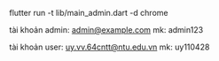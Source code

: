 flutter run -t lib/main_admin.dart -d chrome

tài khoản admin: admin@example.com
mk: admin123


tài khoản user: uy.vv.64cntt@ntu.edu.vn
mk: uy110428